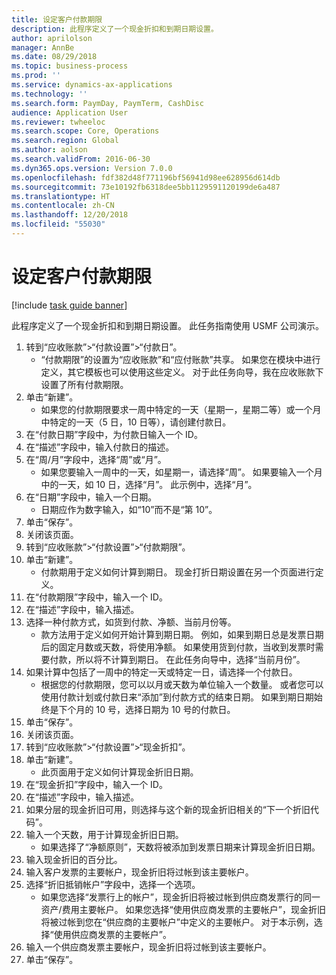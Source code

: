 ```yaml
---
title: 设定客户付款期限
description: 此程序定义了一个现金折扣和到期日期设置。
author: aprilolson
manager: AnnBe
ms.date: 08/29/2018
ms.topic: business-process
ms.prod: ''
ms.service: dynamics-ax-applications
ms.technology: ''
ms.search.form: PaymDay, PaymTerm, CashDisc
audience: Application User
ms.reviewer: twheeloc
ms.search.scope: Core, Operations
ms.search.region: Global
ms.author: aolson
ms.search.validFrom: 2016-06-30
ms.dyn365.ops.version: Version 7.0.0
ms.openlocfilehash: fdf382d48f771196bf56941d98ee628956d614db
ms.sourcegitcommit: 73e10192fb6318dee5bb1129591120199de6a487
ms.translationtype: HT
ms.contentlocale: zh-CN
ms.lasthandoff: 12/20/2018
ms.locfileid: "55030"
---
```

# <a name="establish-customer-payment-terms"></a>设定客户付款期限

[!include [task guide banner](../../includes/task-guide-banner.md)]

此程序定义了一个现金折扣和到期日期设置。 此任务指南使用 USMF 公司演示。

1. 转到“应收账款”>“付款设置”>“付款日”。
    * “付款期限”的设置为“应收账款”和“应付账款”共享。 如果您在模块中进行定义，其它模板也可以使用这些定义。 对于此任务向导，我在应收账款下设置了所有付款期限。  
2. 单击“新建”。
    * 如果您的付款期限要求一周中特定的一天（星期一，星期二等）或一个月中特定的一天（5 日，10 日等），请创建付款日。  
3. 在“付款日期”字段中，为付款日输入一个 ID。
4. 在“描述”字段中，输入付款日的描述。
5. 在“周/月”字段中，选择“周”或“月”。
    * 如果您要输入一周中的一天，如星期一，请选择“周”。 如果要输入一个月中的一天，如 10 日，选择“月”。 此示例中，选择“月”。  
6. 在“日期”字段中，输入一个日期。
    * 日期应作为数字输入，如“10”而不是“第 10”。  
7. 单击“保存”。
8. 关闭该页面。
9. 转到“应收账款”>“付款设置”>“付款期限”。
10. 单击“新建”。
    * 付款期用于定义如何计算到期日。 现金打折日期设置在另一个页面进行定义。  
11. 在“付款期限”字段中，输入一个 ID。
12. 在“描述”字段中，输入描述。
13. 选择一种付款方式，如货到付款、净额、当前月份等。
    * 款方法用于定义如何开始计算到期日期。  例如，如果到期日总是发票日期后的固定月数或天数，将使用净额。 如果使用货到付款，当收到发票时需要付款，所以将不计算到期日。 在此任务向导中，选择“当前月份”。  
14. 如果计算中包括了一周中的特定一天或特定一日，请选择一个付款日。
    * 根据您的付款期限，您可以以月或天数为单位输入一个数量。 或者您可以使用付款计划或付款日来“添加”到付款方式的结束日期。 如果到期日期始终是下个月的 10 号，选择日期为 10 号的付款日。  
15. 单击“保存”。
16. 关闭该页面。
17. 转到“应收账款”>“付款设置”>“现金折扣”。
18. 单击“新建”。
    * 此页面用于定义如何计算现金折旧日期。  
19. 在“现金折扣”字段中，输入一个 ID。
20. 在“描述”字段中，输入描述。
21. 如果分层的现金折旧可用，则选择与这个新的现金折旧相关的“下一个折旧代码”。
22. 输入一个天数，用于计算现金折旧日期。
    * 如果选择了“净额原则”，天数将被添加到发票日期来计算现金折旧日期。  
23. 输入现金折旧的百分比。
24. 输入客户发票的主要帐户，现金折旧将过帐到该主要帐户。
25. 选择“折旧抵销帐户”字段中，选择一个选项。
    * 如果您选择“发票行上的帐户”，现金折旧将被过帐到供应商发票行的同一资产/费用主要帐户。 如果您选择“使用供应商发票的主要帐户”，现金折旧将被过帐到您在“供应商的主要帐户”中定义的主要帐户。 对于本示例，选择“使用供应商发票的主要帐户”。  
26. 输入一个供应商发票主要帐户，现金折旧将过帐到该主要帐户。
27. 单击“保存”。

